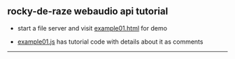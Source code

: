
## rocky-de-raze webaudio api tutorial

* start a file server and visit [example01.html](./example01.html) for demo

* [example01.js](./example01.js) has tutorial code with details about it as comments

---
